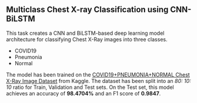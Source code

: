 ## Multiclass Chest X-ray Classification using CNN-BiLSTM

This task creates a CNN and BiLSTM-based deep learning model architecture for classifying Chest X-Ray images into three classes.
- COVID19
- Pneumonia
- Normal
  
The model has been trained on the [COVID19+PNEUMONIA+NORMAL Chest X-Ray Image Dataset](https://www.kaggle.com/datasets/sachinkumar413/covid-pneumonia-normal-chest-xray-images) from Kaggle. The dataset has been split into an *80: 10: 10* ratio for Train, Validation and Test sets. On the Test set, this model achieves an accuracy of **98.4704%** and an F1 score of **0.9847**.
